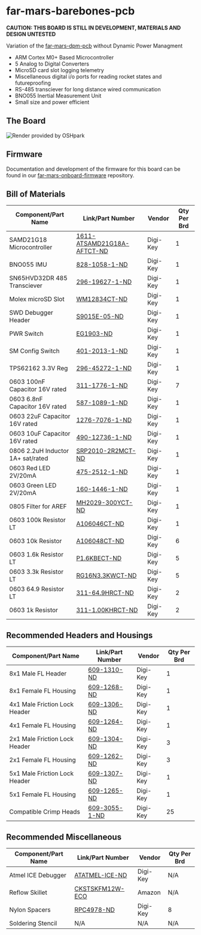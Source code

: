 # far-mars-barebones-pcb

**CAUTION: THIS BOARD IS STILL IN DEVELOPMENT, MATERIALS AND DESIGN UNTESTED**


Variation of the [far-mars-dpm-pcb](https://github.com/SDSURocketProject/far-mars-dpm-pcb) without Dynamic Power Managment
* ARM Cortex M0+ Based Microcontroller
* 5 Analog to Digital Converters
* MicroSD card slot logging telemetry
* Miscellaneous digital i/o ports for reading rocket states and futureproofing
* RS-485 transciever for long distance wired communication
* BNO055 Inertial Measurement Unit
* Small size and power efficient 


## The Board

![](https://github.com/SDSURocketProject/far-mars-barebones-pcb/blob/master/renders/info.png  "Render provided by OSHpark")

## Firmware

Documentation and development of the firmware for this board can be found in our [far-mars-onboard-firmware](https://github.com/SDSURocketProject/far-mars-onboard-firmware) repository.

## Bill of Materials
| Component/Part Name               	| Link/Part Number                                                                                                                                 	| Vendor   	| Qty Per Brd 	|
|-----------------------------------	|--------------------------------------------------------------------------------------------------------------------------------------------------	|----------	|-------------	|
| SAMD21G18 Microcontroller         	| [1611-ATSAMD21G18A-AFTCT-ND](https://www.digikey.com/product-detail/en/microchip-technology/ATSAMD21G18A-AFT/1611-ATSAMD21G18A-AFTCT-ND/6832839) 	| Digi-Key 	| 1           	|
| BNO055 IMU                        	| [828-1058-1-ND](https://www.digikey.com/product-detail/en/bosch-sensortec/BNO055/828-1058-1-ND/6136309)                                          	| Digi-Key 	| 1           	|
| SN65HVD32DR 485 Transciever       	| [296-19627-1-ND](https://www.digikey.com/product-detail/en/texas-instruments/SN65HVD32DR/296-19627-1-ND/1016501)                                 	| Digi-Key 	| 1           	|
| Molex microSD Slot                	| [WM12834CT-ND](https://www.digikey.com/product-detail/en/molex-llc/5031821852/WM12834CT-ND/5823232)                                              	| Digi-Key 	| 1           	|
| SWD Debugger Header               	| [S9015E-05-ND](https://www.digikey.com/product-detail/en/sullins-connector-solutions/GRPB052VWVN-RC/S9015E-05-ND/1786455)                        	| Digi-Key 	| 1           	|
| PWR Switch                        	| [EG1903-ND](https://www.digikey.com/product-detail/en/e-switch/EG1218/EG1903-ND/101726)                                                          	| Digi-Key 	| 1           	|
| SM Config Switch                  	| [401-2013-1-ND](https://www.digikey.com/product-detail/en/c-k/AYZ0202AGRLC/401-2013-1-ND/1640122)                                                	| Digi-Key 	| 1           	|
| TPS62162 3.3V Reg                 	| [296-45272-1-ND](https://www.digikey.com/product-detail/en/texas-instruments/TPS62162QDSGRQ1/296-45272-1-ND/6597316)                             	| Digi-Key 	| 1           	|
| 0603 100nF Capacitor 16V rated    	| [311-1776-1-ND](https://www.digikey.com/product-detail/en/yageo/CC0603JRX7R7BB104/311-1776-1-ND/5195678)                                         	| Digi-Key 	| 7           	|
| 0603 6.8nF Capacitor 16V rated    	| [587-1089-1-ND](https://www.digikey.com/product-detail/en/taiyo-yuden/EMK107SD682JA-T/587-1089-1-ND/930866)                                      	| Digi-Key 	| 1           	|
| 0603 22uF Capacitor 16V rated     	| [1276-7076-1-ND](https://www.digikey.com/product-detail/en/samsung-electro-mechanics/CL10A226MO7JZNC/1276-7076-1-ND/7320718)                     	| Digi-Key 	| 1           	|
| 0603 10uF Capacitor 16V  rated    	| [490-12736-1-ND](https://www.digikey.com/product-detail/en/murata-electronics-north-america/GRM188R61C106KAALJ/490-12736-1-ND/5797705)           	| Digi-Key 	| 1           	|
| 0806 2.2uH Inductor 1A+ sat/rated 	| [SRP2010-2R2MCT-ND](https://www.digikey.com/product-detail/en/bourns-inc/SRP2010-2R2M/SRP2010-2R2MCT-ND/4876863)                                 	| Digi-Key 	| 1           	|
| 0603 Red LED 2V/20mA              	| [475-2512-1-ND](https://www.digikey.com/product-detail/en/osram-opto-semiconductors-inc/LS-Q976-NR-1/475-2512-1-ND/1802639)                      	| Digi-Key 	| 1           	|
| 0603 Green LED 2V/20mA            	| [160-1446-1-ND](https://www.digikey.com/product-detail/en/lite-on-inc/LTST-C191KGKT/160-1446-1-ND/386834)                                        	| Digi-Key 	| 1           	|
| 0805 Filter for AREF              	| [MH2029-300YCT-ND](https://www.digikey.com/product-detail/en/bourns-inc/MH2029-300Y/MH2029-300YCT-ND/3741761)                                    	| Digi-Key 	| 1           	|
| 0603 100k Resistor LT             	| [A106046CT-ND](https://www.digikey.com/product-detail/en/te-connectivity-passive-product/CRG0603F100K/A106046CT-ND/3477684)                      	| Digi-Key 	| 1           	|
| 0603 10k Resistor                 	| [A106048CT-ND](https://www.digikey.com/product-detail/en/te-connectivity-passive-product/CRG0603F10K/A106048CT-ND/3477687)                       	| Digi-Key 	| 6           	|
| 0603 1.6k Resistor LT             	| [P1.6KBECT-ND](https://www.digikey.com/product-detail/en/panasonic-electronic-components/ERA-3ARW162V/P1.6KBECT-ND/3073304)                      	| Digi-Key 	| 5           	|
| 0603 3.3k Resistor LT             	| [RG16N3.3KWCT-ND](https://www.digikey.com/product-detail/en/susumu/RG1608N-332-W-T1/RG16N3.3KWCT-ND/600797)                                      	| Digi-Key 	| 5           	|
| 0603 64.9 Resistor LT             	| [311-64.9HRCT-ND](https://www.digikey.com/product-detail/en/yageo/RC0603FR-0764R9L/311-64.9HRCT-ND/730290)                                       	| Digi-Key 	| 2           	|
| 0603 1k Resistor                  	| [311-1.00KHRCT-ND](https://www.digikey.com/product-detail/en/yageo/RC0603FR-071KL/311-1.00KHRCT-ND/729790)                                       	| Digi-Key 	| 2           	|

## Recommended Headers and Housings 

| Component/Part Name           	| Link/Part Number                                                                                          	| Vendor   	| Qty Per Brd 	|
|-------------------------------	|-----------------------------------------------------------------------------------------------------------	|----------	|-------------	|
| 8x1 Male FL Header            	| [609-1310-ND](https://www.digikey.com/product-detail/en/amphenol-fci/76384-308LF/609-1310-ND/1001624)     	| Digi-Key 	| 1           	|
| 8x1 Female FL Housing         	| [609-1268-ND](https://www.digikey.com/product-detail/en/amphenol-fci/65240-008LF/609-1268-ND/1001582)     	| Digi-Key 	| 1           	|
| 4x1 Male Friction Lock Header 	| [609-1306-ND](https://www.digikey.com/product-detail/en/amphenol-fci/76384-304LF/609-1306-ND/1001620)     	| Digi-Key 	| 1           	|
| 4x1 Female FL Housing         	| [609-1264-ND](https://www.digikey.com/product-detail/en/amphenol-fci/65240-004LF/609-1264-ND/1001578)     	| Digi-Key 	| 1           	|
| 2x1 Male Friction Lock Header 	| [609-1304-ND](https://www.digikey.com/product-detail/en/amphenol-fci/76384-302LF/609-1304-ND/1001618)     	| Digi-Key 	| 3           	|
| 2x1 Female FL Housing         	| [609-1262-ND](https://www.digikey.com/product-detail/en/amphenol-fci/65240-002LF/609-1262-ND/1001576)     	| Digi-Key 	| 3           	|
| 5x1 Male Friction Lock Header 	| [609-1307-ND](https://www.digikey.com/product-detail/en/amphenol-fci/76384-305LF/609-1307-ND/1001621)     	| Digi-Key 	| 1           	|
| 5x1 Female FL Housing         	| [609-1265-ND](https://www.digikey.com/product-detail/en/amphenol-fci/65240-005LF/609-1265-ND/1001579)     	| Digi-Key 	| 1           	|
| Compatible Crimp Heads        	| [609-3055-1-ND](https://www.digikey.com/product-detail/en/amphenol-fci/76347-301LF/609-3055-1-ND/1642308) 	| Digi-Key 	| 25          	|

## Recommended Miscellaneous

| Component/Part Name 	| Link/Part Number                                                                                                                                                                                                    	| Vendor   	| Qty Per Brd 	|
|---------------------	|---------------------------------------------------------------------------------------------------------------------------------------------------------------------------------------------------------------------	|----------	|-------------	|
| Atmel ICE Debugger  	| [ATATMEL-ICE-ND](https://www.digikey.com/product-detail/en/microchip-technology/ATATMEL-ICE/ATATMEL-ICE-ND/4753379)                                                                                                 	| Digi-Key 	| N/A         	|
| Reflow Skillet      	| [CKSTSKFM12W-ECO](https://www.amazon.com/Oster-CKSTSKFM12W-ECO-DuraCeramic-Electric-Skillet/dp/B00ESF08JQ)                                                                                                          	| Amazon   	| N/A         	|
| Nylon Spacers       	| [RPC4978-ND](https://www.digikey.com/products/en/hardware-fasteners-accessories/washers/571?k=&pkeyword=&pv147=565&FV=1180006%2Cffe0023b%2Cc1c011a&mnonly=0&ColumnSort=0&page=1&quantity=0&ptm=0&fid=0&pageSize=25) 	| Digi-Key 	| 8           	|
| Soldering Stencil   	| N/A                                                                                                                                                                                                                 	| N/A      	| N/A         	|
